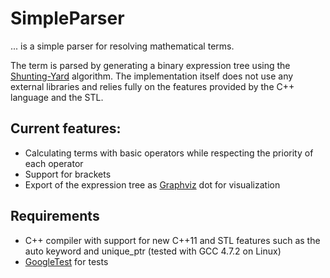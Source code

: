 # SimpleParser

... is a simple parser for resolving mathematical terms. 

The term is parsed by generating a binary expression tree using the [Shunting-Yard](http://en.wikipedia.org/wiki/Shunting-yard_algorithm) algorithm.
The implementation itself does not use any external libraries and relies fully on the features provided by the C++ language and the STL.

## Current features:

- Calculating terms with basic operators while respecting the priority of each operator
- Support for brackets
- Export of the expression tree as [Graphviz](http://www.graphviz.org/) dot for visualization

## Requirements

- C++ compiler with support for new C++11 and STL features such as the auto keyword and unique_ptr (tested with GCC 4.7.2 on Linux)
- [GoogleTest](http://code.google.com/p/googletest/) for tests
